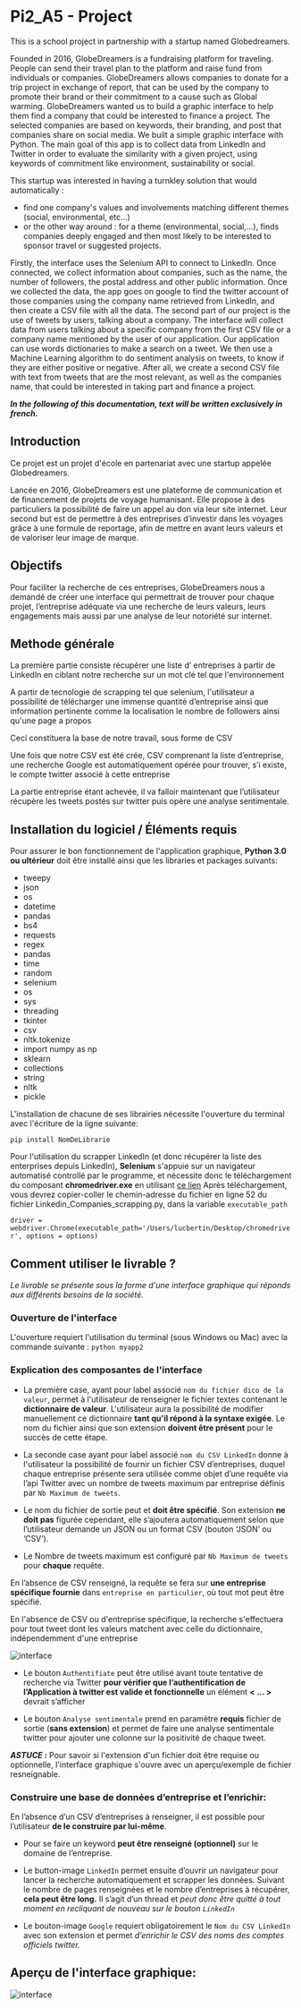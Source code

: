 # Pi2_A5 - Project

This is a school project in partnership with a startup named Globedreamers.

Founded in 2016, GlobeDreamers is a fundraising platform for traveling. People can send their travel plan to the platform and raise fund from individuals or companies. GlobeDreamers allows companies to donate for a trip project in exchange of report, that can be used by the company to promote their brand or their commitment to a cause such as Global warming. GlobeDreamers wanted us to build a graphic interface to help them find a company that could be interested to finance a project. The selected companies are based on keywords, their branding, and post that companies share on social media. We built a simple graphic interface with Python. The main goal of this app is to collect data from LinkedIn and Twitter in order to evaluate the similarity with a given project, using keywords of commitment like environment, sustainability or social.

This startup was interested in having a turnkley solution that would automatically :
* find one company's values and involvements matching different themes (social, environmental, etc...)
* or the other way around : for a theme (environmental, social,...), finds companies deeply engaged and then most likely to be interested to sponsor travel or suggested projects.


Firstly, the interface uses the Selenium API to connect to LinkedIn. Once connected, we collect information about companies, such as the name, the number of followers, the postal address and other public information. Once we collected the data, the app goes on google to find the twitter account of those companies using the company name retrieved from LinkedIn, and then create a CSV file with all the data. The second part of our project is the use of tweets by users, talking about a company. The interface will collect data from users talking about a specific company from the first CSV file or a company name mentioned by the user of our application. Our application can use words dictionaries to make a search on a tweet. We then use a Machine Learning algorithm to do sentiment analysis on tweets, to know if they are either positive or negative. After all, we create a second CSV file with text from tweets that are the most relevant, as well as the companies name, that could be interested in taking part and finance a project.

***In the following of this documentation, text will be written exclusively in french.***


## Introduction  

Ce projet est un projet d'école en partenariat avec une startup appelée Globedreamers.

Lancée en 2016, GlobeDreamers est une plateforme de communication et de financement de projets de voyage humanisant. Elle propose à des particuliers la possibilité de faire un appel au don via leur site internet. Leur second but est de permettre à des entreprises d’investir dans les voyages grâce à une formule de reportage, afin de mettre en avant leurs valeurs et de valoriser leur image de marque. 

## Objectifs

Pour faciliter la recherche de ces entreprises, GlobeDreamers nous a demandé de créer une interface qui permettrait de trouver pour chaque projet, l’entreprise adéquate via une recherche de leurs valeurs, leurs engagements mais aussi par une analyse de leur notoriété sur internet. 

## Methode générale

La première partie consiste récupérer une liste d’ entreprises à partir de LinkedIn en ciblant notre recherche sur un mot clé tel que l'environnement

A partir de tecnologie de scrapping tel que selenium, l'utilisateur a possibilité de télécharger une immense quantité d’entreprise ainsi que information pertinente comme la localisation le nombre de followers ainsi qu'une page a propos

Ceci constituera la base de notre travail, sous forme de CSV

Une fois que notre CSV est été crée,  CSV comprenant la liste d’entreprise, une recherche Google est automatiquement opérée pour trouver, s’i existe, le compte twitter associé à cette entreprise

La partie entreprise étant achevée, il va falloir maintenant que l’utilisateur récupère les tweets postés sur twitter puis opère une analyse sentimentale.

## Installation du logiciel / Éléments requis

Pour assurer le bon fonctionnement de l'application graphique, **Python 3.0 ou ultérieur** doit être installé ainsi que les libraries et packages suivants:

* tweepy
* json
* os
* datetime
* pandas
* bs4
* requests
* regex
* pandas 
* time
* random
* selenium
* os
* sys
* threading
* tkinter
* csv
* nltk.tokenize
* import numpy as np
* sklearn
* collections
* string
* nltk
* pickle


L'installation de chacune de ses librairies nécessite l'ouverture du terminal avec l'écriture de la ligne suivante:

```pip install NomDeLibrarie```


Pour l'utilisation du scrapper LinkedIn (et donc récupérer la liste des enterprises depuis LinkedIn), **Selenium** s'appuie sur un navigateur automatisé controllé par le programme, et nécessite donc le téléchargement du composant **chromedriver.exe** en utilisant [ce lien](http://chromedriver.chromium.org/downloads)
Après téléchargement, vous devrez copier-coller le chemin-adresse du fichier en ligne 52 du fichier Linkedin_Companies_scrapping.py, dans la variable ```executable_path```

```driver = webdriver.Chrome(executable_path='/Users/lucbertin/Desktop/chromedriver', options = options)```


## Comment utiliser le livrable ?

*Le livrable se présente sous la forme d'une interface graphique qui réponds aux différents besoins de la société.*

### Ouverture de l'interface

L'ouverture requiert l'utilisation du terminal (sous Windows ou Mac) avec la commande suivante :
``` python myapp2 ```


### Explication des composantes de l'interface


* La première case, ayant pour label  associé ```nom du fichier dico de la valeur```, permet à l'utilisateur de renseigner le fichier textes contenant le **dictionnaire de valeur**. L'utilisateur aura la possibilité de modifier manuellement ce dictionnaire **tant qu'il répond à la syntaxe exigée**. Le nom du fichier ainsi que son extension **doivent être présent** pour le succès de cette étape. 


* La seconde case ayant pour label associé ```nom du CSV LinkedIn``` donne à l'utilisateur la possibilité de fournir un fichier CSV d’entreprises, duquel chaque entreprise présente sera utilisée comme objet d’une requête via l’api Twitter avec un nombre de tweets maximum par entreprise définis par ```Nb Maximum de tweets```.

* Le nom du fichier de sortie peut et **doit être spécifié**. Son extension **ne doit pas** figurée cependant, elle s’ajoutera automatiquement selon que l’utilisateur demande un JSON ou un format CSV (bouton ‘JSON’ ou ’CSV’).

 * Le Nombre de tweets maximum est configuré par ```Nb Maximum de tweets``` pour **chaque** requête.

En l’absence de CSV renseigné, la requête se fera sur **une entreprise spécifique fournie** dans ```entreprise en particulier```, où tout mot peut être spécifié.

En l'absence de CSV ou d'entreprise spécifique, la recherche s'effectuera pour tout tweet dont les valeurs matchent avec celle du dictionnaire, indépendemment d'une entreprise

![interface](./img/exemple_requete.png)

 * Le bouton ```Authentifiate``` peut être utilisé avant toute tentative de recherche via Twitter **pour vérifier que l’authentification de l’Application à twitter est valide et fonctionnelle** un élément **< … >** devrait s’afficher

 * Le bouton ```Analyse sentimentale``` prend en paramètre **requis** fichier de sortie (**sans extension**) et permet de faire une analyse sentimentale twitter pour ajouter une colonne sur la positivité de chaque tweet.

***ASTUCE :*** Pour savoir si l'extension d'un fichier doit être requise ou optionnelle, l'interface graphique s'ouvre avec un aperçu/exemple de fichier resneignable.



### Construire une base de données d’entreprise et l’enrichir:


En l’absence d’un CSV d’entreprises à renseigner, il est possible pour l’utilisateur **de le construire par lui-même**.

 * Pour se faire un keyword **peut être renseigné (optionnel)** sur le domaine de l’entreprise.
 
 * Le button-image ```LinkedIn``` permet ensuite d’ouvrir un navigateur pour lancer la recherche automatiquement et scrapper les données. Suivant le nombre de pages renseignées et le nombre d’entreprises à récupérer, **cela peut être long.** Il s’agit d’un thread et *peut donc être quitté à tout moment en recliquant de nouveau sur le bouton ```LinkedIn```*
 
 * Le bouton-image ```Google``` requiert obligatoirement le ```Nom du CSV LinkedIn``` avec son extension et permet *d’enrichir le CSV des noms des comptes officiels twitter.*


## Aperçu de l'interface graphique:

![interface](./img/graphical_interface.png)

